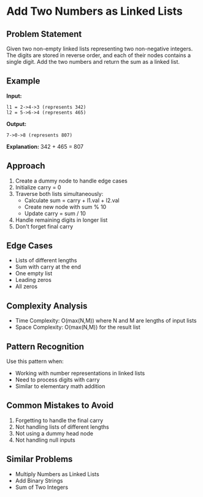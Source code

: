 # Add Two Numbers as Linked Lists

## Problem Statement

Given two non-empty linked lists representing two non-negative integers. The digits are stored in reverse order, and each of their nodes contains a single digit. Add the two numbers and return the sum as a linked list.

## Example

**Input:**

```
l1 = 2->4->3 (represents 342)
l2 = 5->6->4 (represents 465)
```

**Output:**

```
7->0->8 (represents 807)
```

**Explanation:** 342 + 465 = 807

## Approach

1. Create a dummy node to handle edge cases
2. Initialize carry = 0
3. Traverse both lists simultaneously:
   - Calculate sum = carry + l1.val + l2.val
   - Create new node with sum % 10
   - Update carry = sum / 10
4. Handle remaining digits in longer list
5. Don't forget final carry

## Edge Cases

- Lists of different lengths
- Sum with carry at the end
- One empty list
- Leading zeros
- All zeros

## Complexity Analysis

- Time Complexity: O(max(N,M)) where N and M are lengths of input lists
- Space Complexity: O(max(N,M)) for the result list

## Pattern Recognition

Use this pattern when:

- Working with number representations in linked lists
- Need to process digits with carry
- Similar to elementary math addition

## Common Mistakes to Avoid

1. Forgetting to handle the final carry
2. Not handling lists of different lengths
3. Not using a dummy head node
4. Not handling null inputs

## Similar Problems

- Multiply Numbers as Linked Lists
- Add Binary Strings
- Sum of Two Integers
